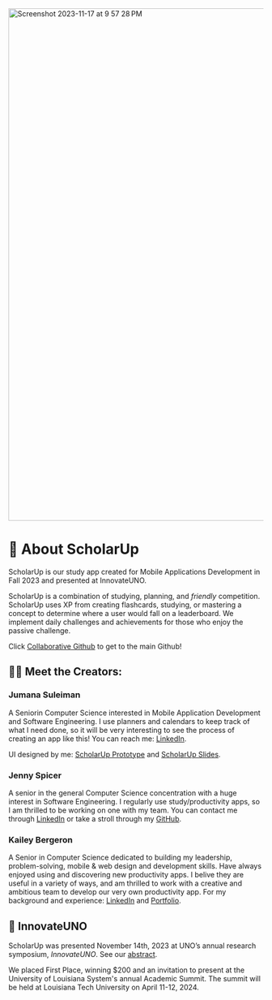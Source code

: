 <img width="1010" alt="Screenshot 2023-11-17 at 9 57 28 PM" src="https://github.com/JumanaCS/ScholarUp/assets/148403239/9fa5754c-7c32-402c-8e6a-1187f4ad951f">

# :green_apple: About ScholarUp
ScholarUp is our study app created for Mobile Applications Development in Fall 2023 and presented at InnovateUNO.

ScholarUp is a combination of studying, planning, and _friendly_ competition. ScholarUp uses XP from creating flashcards, studying, or mastering a concept to determine where a user would fall on a leaderboard. We implement daily challenges and achievements for those who enjoy the passive challenge.

Click [Collaborative Github](https://github.com/Jenspi/ScholarUp) to get to the main Github! 

## :woman_student: Meet the Creators:
### Jumana Suleiman
A Seniorin Computer Science interested in Mobile Application Development and Software Engineering. I use planners and calendars to keep track of what I need done, so it will be very interesting to see the process of creating an app like this! You can reach me: [LinkedIn](https://www.linkedin.com/in/jumana-sul). 

UI designed by me: [ScholarUp Prototype](https://github.com/JumanaCS/MY-ART/tree/main/ScholarUp) and [ScholarUp Slides](https://docs.google.com/presentation/d/17w2G4pYsliUlZ8SEmiXdHXObV6MG3XdAndcf3I_jJzw/edit?usp=sharing).

### Jenny Spicer
A senior in the general Computer Science concentration with a huge interest in Software Engineering. I regularly use study/productivity apps, so I am thrilled to be working on one with my team. You can contact me through [LinkedIn](https://www.linkedin.com/in/jenspi/) or take a stroll through my [GitHub](https://github.com/Jenspi).

### Kailey Bergeron
A Senior in Computer Science dedicated to building my leadership, problem-solving, mobile & web design and development skills. Have always enjoyed using and discovering new productivity apps. I belive they are useful in a variety of ways, and am thrilled to work with a creative and ambitious team to develop our very own productivity app. For my background and experience: [LinkedIn](https://www.linkedin.com/in/kaileybergeron/) and [Portfolio](https://techkailey.github.io/MyPortfolioWebsite/).

## :bookmark_tabs: InnovateUNO
ScholarUp was presented November 14th, 2023 at UNO’s annual research symposium, _InnovateUNO_. See our [abstract](https://www.uno.edu/innovateuno/abstracts#comp).
<!-- See a [video of the presentation]()! -->
We placed First Place<!-- out of n participants-->, winning $200 and an invitation to present at the University of Louisiana System's annual Academic Summit. The summit will be held at Louisiana Tech University on April 11-12, 2024.
